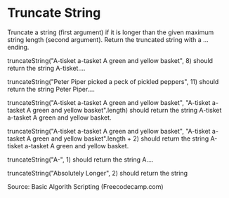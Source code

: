 # Truncate String

Truncate a string (first argument) if it is longer than the given maximum string length (second argument). Return the truncated string with a ... ending.

truncateString("A-tisket a-tasket A green and yellow basket", 8) should return the string A-tisket....

truncateString("Peter Piper picked a peck of pickled peppers", 11) should return the string Peter Piper....

truncateString("A-tisket a-tasket A green and yellow basket", "A-tisket a-tasket A green and yellow basket".length) should return the string A-tisket a-tasket A green and yellow basket.

truncateString("A-tisket a-tasket A green and yellow basket", "A-tisket a-tasket A green and yellow basket".length + 2) should return the string A-tisket a-tasket A green and yellow basket.

truncateString("A-", 1) should return the string A....

truncateString("Absolutely Longer", 2) should return the string

Source: Basic Algorith Scripting (Freecodecamp.com)